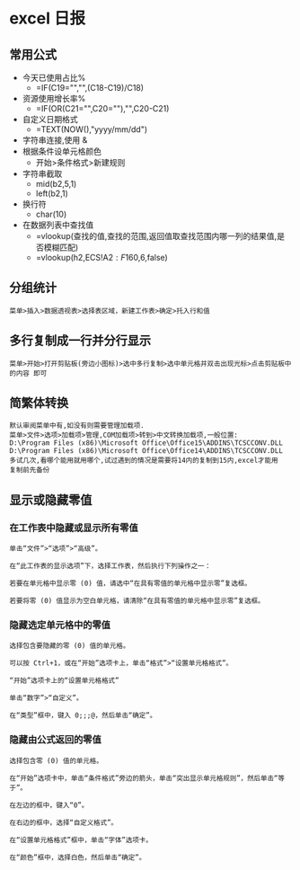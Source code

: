 # excel 日报

## 常用公式

* 今天已使用占比%
  * =IF(C19="","",(C18-C19)/C18)
* 资源使用增长率%
  * =IF(OR(C21="",C20=""),"",C20-C21)
* 自定义日期格式
  * =TEXT(NOW(),"yyyy/mm/dd")
* 字符串连接,使用 &
* 根据条件设单元格颜色
  * 开始>条件格式>新建规则
* 字符串截取
  * mid(b2,5,1)
  * left(b2,1)
* 换行符
  * char(10)
* 在数据列表中查找值
  * =vlookup(查找的值,查找的范围,返回值取查找范围内哪一列的结果值,是否模糊匹配)
  * =vlookup(h2,ECS!A$2:F$160,6,false)

## 分组统计

  	菜单>插入>数据透视表>选择表区域，新建工作表>确定>托入行和值

## 多行复制成一行并分行显示

	菜单>开始>打开剪贴板(旁边小图标)>选中多行复制>选中单元格并双击出现光标>点击剪贴板中的内容 即可

## 简繁体转换

	默认审阅菜单中有,如没有则需要管理加载项.
	菜单>文件>选项>加载项>管理,COM加载项>转到>中文转换加载项,一般位置:
	D:\Program Files (x86)\Microsoft Office\Office15\ADDINS\TCSCCONV.DLL
	D:\Program Files (x86)\Microsoft Office\Office14\ADDINS\TCSCCONV.DLL
	多试几次,看哪个能用就用哪个,试过遇到的情况是需要将14内的复制到15内,excel才能用
	复制前先备份

## 显示或隐藏零值

### 在工作表中隐藏或显示所有零值

~~~
单击“文件”>“选项”>“高级”。

在“此工作表的显示选项”下，选择工作表，然后执行下列操作之一：

若要在单元格中显示零 (0) 值，请选中“在具有零值的单元格中显示零”复选框。

若要将零 (0) 值显示为空白单元格，请清除“在具有零值的单元格中显示零”复选框。
~~~

### 隐藏选定单元格中的零值

~~~
选择包含要隐藏的零 (0) 值的单元格。

可以按 Ctrl+1，或在“开始”选项卡上，单击“格式”>“设置单元格格式”。

“开始”选项卡上的“设置单元格格式”

单击​​“数字”​​>“自定义”。

在“类型”框中，键入 0;;;@，然后单击“确定”。
~~~

### 隐藏由公式返回的零值

~~~
选择包含零 (0) 值的单元格。

在“开始”选项卡中，单击“条件格式”旁边的箭头，单击“突出显示单元格规则”，然后单击“等于”。

在左边的框中，键入“0”。

在右边的框中，选择“自定义格式”。

在“设置单元格格式”框中，单击“字体”选项卡。

在“颜色”框中，选择白色，然后单击“确定”。
~~~
